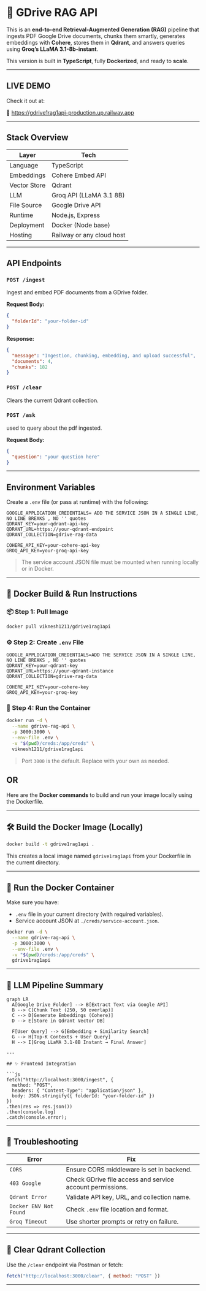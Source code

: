 
# 🚀 GDrive RAG API

This is an **end-to-end Retrieval-Augmented Generation (RAG)** pipeline that ingests PDF Google Drive documents, chunks them smartly, generates embeddings with **Cohere**, stores them in **Qdrant**, and answers queries using **Groq’s LLaMA 3.1-8b-instant**.

This version is built in **TypeScript**, fully **Dockerized**, and ready to **scale**.

---

##  LIVE DEMO

Check it out at:

🔗 https://gdrive1rag1api-production.up.railway.app

---


##  Stack Overview

| Layer         | Tech                          |
|---------------|-------------------------------|
| Language      | TypeScript                    |
| Embeddings    | Cohere Embed API              |
| Vector Store  | Qdrant                        |
| LLM           | Groq API (LLaMA 3.1 8B)       |
| File Source   | Google Drive API              |
| Runtime       | Node.js, Express              |
| Deployment    | Docker (Node base)            |
| Hosting       | Railway or any cloud host     |

---

##  API Endpoints

### `POST /ingest`

Ingest and embed PDF documents from a GDrive folder.

**Request Body:**
```json
{
  "folderId": "your-folder-id"
}
````

**Response:**

```json
{
  "message": "Ingestion, chunking, embedding, and upload successful",
  "documents": 4,
  "chunks": 182
}
```

### `POST /clear`

Clears the current Qdrant collection.

### `POST /ask`

used to query about the pdf ingested.

**Request Body:**
```json
{
  "question": "your question here"
}
````

---

##  Environment Variables

Create a `.env` file (or pass at runtime) with the following:

```env
GOOGLE_APPLICATION_CREDENTIALS= ADD THE SERVICE JSON IN A SINGLE LINE, NO LINE BREAKS , NO '' quotes
QDRANT_KEY=your-qdrant-api-key
QDRANT_URL=https://your-qdrant-endpoint
QDRANT_COLLECTION=gdrive-rag-data

COHERE_API_KEY=your-cohere-api-key
GROQ_API_KEY=your-groq-api-key
```

> The service account JSON file must be mounted when running locally or in Docker.

---

## 🐳 Docker Build & Run Instructions

### 📦 Step 1: Pull Image

```bash
docker pull viknesh1211/gdrive1rag1api
```

### ⚙️ Step 2: Create `.env` File

```env
GOOGLE_APPLICATION_CREDENTIALS=ADD THE SERVICE JSON IN A SINGLE LINE, NO LINE BREAKS , NO '' quotes
QDRANT_KEY=your-qdrant-key
QDRANT_URL=https://your-qdrant-instance
QDRANT_COLLECTION=gdrive-rag-data

COHERE_API_KEY=your-cohere-key
GROQ_API_KEY=your-groq-key
```

### 🚀 Step 4: Run the Container

```bash
docker run -d \
  --name gdrive-rag-api \
  -p 3000:3000 \
  --env-file .env \
  -v "$(pwd)/creds:/app/creds" \
  viknesh1211/gdrive1rag1api
```

> Port `3000` is the default. Replace with your own as needed.

## OR

Here are the **Docker commands** to build and run your image locally using the Dockerfile.

---

## 🛠️ Build the Docker Image (Locally)

```bash
docker build -t gdrive1rag1api .
```

This creates a local image named `gdrive1rag1api` from your Dockerfile in the current directory.

---

## 🚀 Run the Docker Container

Make sure you have:

* `.env` file in your current directory (with required variables).
* Service account JSON at `./creds/service-account.json`.

```bash
docker run -d \
  --name gdrive-rag-api \
  -p 3000:3000 \
  --env-file .env \
  -v "$(pwd)/creds:/app/creds" \
  gdrive1rag1api
```

---

## 🧠 LLM Pipeline Summary

```mermaid
graph LR
  A[Google Drive Folder] --> B[Extract Text via Google API]
  B --> C[Chunk Text (250, 50 overlap)]
  C --> D[Generate Embeddings (Cohere)]
  D --> E[Store in Qdrant Vector DB]

  F[User Query] --> G[Embedding + Similarity Search]
  G --> H[Top-K Contexts + User Query]
  H --> I[Groq LLaMA 3.1-8B Instant → Final Answer]

---

## ✨ Frontend Integration

```js
fetch("http://localhost:3000/ingest", {
  method: "POST",
  headers: { "Content-Type": "application/json" },
  body: JSON.stringify({ folderId: "your-folder-id" })
})
.then(res => res.json())
.then(console.log)
.catch(console.error);
```

---

## 🚨 Troubleshooting

| Error                  | Fix                                                       |
| ---------------------- | --------------------------------------------------------- |
| `CORS`                 | Ensure CORS middleware is set in backend.                 |
| `403 Google`           | Check GDrive file access and service account permissions. |
| `Qdrant Error`         | Validate API key, URL, and collection name.               |
| `Docker ENV Not Found` | Check `.env` file location and format.                    |
| `Groq Timeout`         | Use shorter prompts or retry on failure.                  |

---

## 🧼 Clear Qdrant Collection

Use the `/clear` endpoint via Postman or fetch:

```js
fetch("http://localhost:3000/clear", { method: "POST" })
```


---
